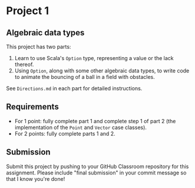 # Project 1
## Algebraic data types

This project has two parts:

1. Learn to use Scala's `Option` type, representing a value or the lack thereof.
2. Using `Option`, along with some other algebraic data types, to write code to animate the bouncing of a ball in a field with obstacles.

See `Directions.md` in each part for detailed instructions.

## Requirements
* For 1 point: fully complete part 1 and complete step 1 of part 2 (the implementation of the `Point` and `Vector` case classes).
* For 2 points: fully complete parts 1 and 2.

## Submission
Submit this project by pushing to your GitHub Classroom repository for this assignment. Please include "final submission" in your commit message so that I know you're done!
